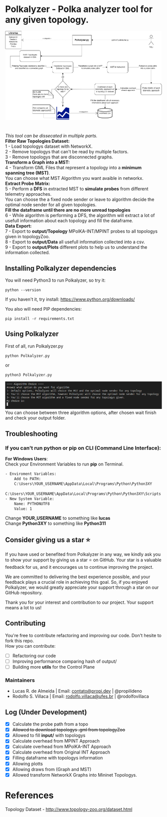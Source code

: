 # Polkalyzer - Polka analyzer tool for any given topology.

![Polkalyzer Explained](./utils/imgs/PolkalyzerBehavior.png)
# 

_This tool can be dissecated in multiple parts._ <br>
**Filter Raw Topologies Dataset:** <br>
1 - Load topologys dataset with NetworkX. <br>
2 - Remove topologys that can't be read by multiple factors. <br>
3 - Remove topologys that are disconnected graphs. <br>
**Transform a Graph into a MST:** <br>
4 - Transform GML Files that represent a topology into a **minimum spanning tree (MST)**. <br>
You can choose what MST Algorithm you want avaible in networkx.<br>
**Extract Probe Matrix:** <br>
5 - Perform a **DFS** in extracted MST to **simulate probes** from different telemetry approaches. <br>
You can choose the a fixed node sender or leave to algorithm decide the optimal node sender for all given topologies. <br>
**Fill the dataframe until there are no more unread topologies** <br>
6 - While algorithm is performing a DFS, the algorithm will extract a lot of usefull information about each topology and fill the dataframe. <br>
**Data Export:** <br>
7 - Export to **output/Topology** MPolKA-INT/MPINT probes to all topologys given in topologyZoo. <br> 
8 - Export to **output/Data** all usefull information collected into a csv. <br>
9 - Export to **output/Plots** different plots to help us to understand the information collected. <br>

## Installing Polkalyzer dependencies
You will need Python3 to run Polkalyzer, so try it:
```
python --version
```
If you haven't it, try install: https://www.python.org/downloads/ <br>

You also will need PIP dependencies:
```
pip install -r requirements.txt
```

## Using Polkalyzer
First of all, run Polkalyzer.py
```
python Polkalyzer.py
```
or
```
python3 Polkalyzer.py
```
![Algorithm Choice](./utils/imgs/AlgorithmChoice.png) <br>
You can choose between three algorithm options, after chosen wait finish and check your output folder. <br>

## Troubleshooting
### If you can't run python or pip on CLI (Command Line Interface): <br>
**For Windows Users**: <br>
Check your Environment Variables to run **pip** on Terminal. <br>
```
- Enviroment Variables:
    Add to PATH:
    C:\Users\YOUR_USERNAME\AppData\Local\Programs\Python\Python3XY
    C:\Users\YOUR_USERNAME\AppData\Local\Programs\Python\Python3XY\Scripts
- New System Variable:
    Name: PYTHONUTF8
    Value: 1
```
Change **YOUR_USERNAME** to something like **lucas** <br>
Change **Python3XY** to something like **Python311** <br>

## Consider giving us a star :star:

If you have used or benefited from Polkalyzer in any way, we kindly ask you to show your support by giving us a star :star: on GitHub.
Your star is a valuable feedback for us, and it encourages us to continue improving the project. 

We are committed to delivering the best experience possible, and your feedback plays a crucial role in achieving this goal. So, if you enjoyed Polkalyzer, we would greatly appreciate your support through a star on our GitHub repository.

Thank you for your interest and contribution to our project. Your support means a lot to us!

## Contributing
You're free to contribute refactoring and improving our code. Don't hesite to fork this repo. <br>
How you can contribute: <br>
- [ ] Refactoring our code
- [ ] Improving performance comparing hash of output/
- [ ] Building more **utils** for the Control Plane
### Maintainers
- Lucas R. de Almeida      |    Email: contato@propi.dev        | @propilideno
- Rodolfo S. Villaca       |    Email: rodolfo.villaca@ufes.br  | @rodolfovillaca

## Log (Under Development)
- [x] Calculate the probe path from a topo
- [x] ~~Allowed to download topologys .gml from topologyZoo~~
- [x] Allowed to fill **input/** with topologys
- [x] Calculate overhead from MPINT Approach
- [x] Calculate overhead from MPolKA-INT Approach
- [x] Calculate overhead from Original INT Approach
- [x] Filling dataframe with topologys information
- [x] Allowing plotts
- [x] Allowing draws from (Graph and MST)
- [x] Allowed transform NetworkX Graphs into Mininet Topologys. 

# References
Topology Dataset - http://www.topology-zoo.org/dataset.html

